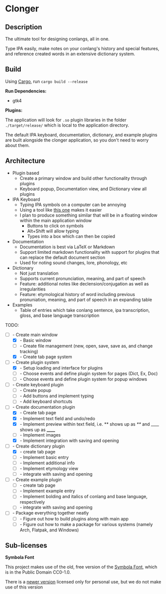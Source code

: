# Clonger

## Description

The ultimate tool for designing conlangs, all in one.

Type IPA easily, make notes on your conlang's history and special features, and reference created words in an extensive dictionary system.

## Build

Using [Cargo](https://www.rust-lang.org/tools/install), run `cargo build --release`

__Run Dependencies:__

- gtk4

__Plugins:__

The application will look for `.so` plugin libraries in the folder `./target/release/` which is local to the application directory.

The default IPA keyboard, documentation, dictionary, and example plugins are built alongside the clonger application, so you don't need to worry about them.

## Architecture

- Plugin based 
  - Create a primary window and build other functionality through plugins
  - Keyboard popup, Documentation view, and Dictionary view all plugins
- IPA Keyboard 
  - Typing IPA symbols on a computer can be annoying
  - Using a tool like [this one](https://ipa.typeit.org/full/) makes it easier
  - I plan to produce something similar that will be in a floating window within the main application window 
    * Buttons to click on symbols
    * Alt+Shift will allow typing
    * Types into a box which can then be copied
- Documentation 
  - Documentation is best via LaTeX or Markdown
  - Support limited markdown functionality with support for plugins that can replace the default document section
  - Used for noting sound changes, lore, phonology, etc
- Dictionary 
  - Not just translation
  - Supports current pronunciation, meaning, and part of speech
  - Feature: additional notes like declension/conjugation as well as irregularities
  - Feature: etymological history of word including previous pronuniation, meaning, and part of speech in an expanding table
- Examples 
  - Table of entries which take conlang sentence, ipa transcription, gloss, and base language transcription

TODO:

- [ ] \- Create main window
  - [x] \- Basic window
  - [ ] \- Create file management (new, open, save, save as, and change tracking)
  - [x] \- Create tab page system
- [ ] \- Create plugin system
  - [x] \- Setup loading and interface for plugins
  - [ ] \- Choose events and define plugin system for pages (Dict, Ex, Doc)
  - [ ] \- Choose events and define plugin system for popup windows
- [ ] \- Create keyboard plugin
  - [ ] \- Create popup
  - [ ] \- Add buttons and implement typing
  - [ ] \- Add keyboard shortcuts
- [ ] \- Create documentation plugin
  - [x] \- Create tab page
  - [x] \- Implement text field and undo/redo
  - [x] \- Implement preview within text field, i.e. \*<word>\* shows up as *\*<word>\** and \_\_<word>\_\_ shows up as __\_\_<word>\_\___
  - [ ] \- Implement images
  - [x] \- Implement integration with saving and opening
- [ ] \- Create dictionary plugin
  - [x] \- create tab page
  - [ ] \- Implement basic entry
  - [ ] \- Implement additional info
  - [ ] \- Implement etymology view
  - [ ] \- integrate with saving and opening
- [ ] \- Create example plugin
  - [ ] \- create tab page
  - [ ] \- Implement example entry
  - [ ] \- Implement bolding and italics of conlang and base language, respectively
  - [ ] \- integrate with saving and opening
- [ ] \- Package everything together neatly
  - [ ] \- Figure out how to build plugins along with main app
  - [ ] \- Figure out how to make a package for various systems (namely Arch, Flatpak, and Windows)

## Sub-licenses

__Symbola Font__

This project makes use of the old, free version of the [Symbola Font](https://fontlibrary.org/en/font/symbola), which is in the Public Domain CC0-1.0.

There is a [newer version](https://dn-works.com/ufas/) licensed only for personal use, but we do not make use of this version